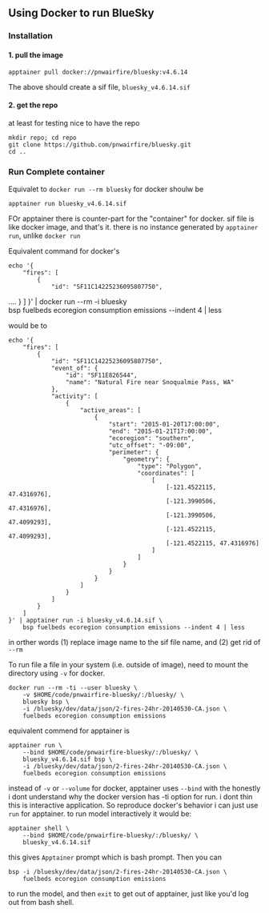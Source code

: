 ## Using Docker to run BlueSky

### Installation

#### 1. pull the image

    apptainer pull docker://pnwairfire/bluesky:v4.6.14

The above should create a sif file, `bluesky_v4.6.14.sif`

#### 2. get the repo

at least for testing nice to have the repo

    mkdir repo; cd repo
    git clone https://github.com/pnwairfire/bluesky.git
    cd ..

### Run Complete container


Equivalet to `docker run --rm bluesky` for docker shoulw be

    apptainer run bluesky_v4.6.14.sif

FOr apptainer there is counter-part for the "container" for docker.  sif file is like docker image, and that's it.  there is no instance generated by `apptainer run`, unlike `docker run`


Equivalent command for docker's 

    echo '{
        "fires": [
            {
                "id": "SF11C14225236095807750",
   ....
            }
        ]
    }' | docker run --rm -i bluesky \
        bsp fuelbeds ecoregion consumption emissions --indent 4 | less

would be to 

    echo '{
        "fires": [
            {
                "id": "SF11C14225236095807750",
                "event_of": {
                    "id": "SF11E826544",
                    "name": "Natural Fire near Snoqualmie Pass, WA"
                },
                "activity": [
                    {
                        "active_areas": [
                            {
                                "start": "2015-01-20T17:00:00",
                                "end": "2015-01-21T17:00:00",
                                "ecoregion": "southern",
                                "utc_offset": "-09:00",
                                "perimeter": {
                                    "geometry": {
                                        "type": "Polygon",
                                        "coordinates": [
                                            [
                                                [-121.4522115, 47.4316976],
                                                [-121.3990506, 47.4316976],
                                                [-121.3990506, 47.4099293],
                                                [-121.4522115, 47.4099293],
                                                [-121.4522115, 47.4316976]
                                            ]
                                        ]
                                    }
                                }
                            }
                        ]
                    }
                ]
            }
        ]
    }' | apptainer run -i bluesky_v4.6.14.sif \
        bsp fuelbeds ecoregion consumption emissions --indent 4 | less

in orther words (1) replace image name to the sif file name, and (2) get rid of `--rm`

To run file a file in your system (i.e. outside of image), need to mount the directory using `-v` for docker. 


    docker run --rm -ti --user bluesky \
        -v $HOME/code/pnwairfire-bluesky/:/bluesky/ \
        bluesky bsp \
        -i /bluesky/dev/data/json/2-fires-24hr-20140530-CA.json \
        fuelbeds ecoregion consumption emissions

equivalent commend for apptainer is

    apptainer run \
        --bind $HOME/code/pnwairfire-bluesky/:/bluesky/ \
        bluesky_v4.6.14.sif bsp \
        -i /bluesky/dev/data/json/2-fires-24hr-20140530-CA.json \
        fuelbeds ecoregion consumption emissions

instead of `-v` or `--volume` for docker, apptainer uses `--bind` with the 
honestly i dont understand why the docker version has -ti option for run.  i dont thin this is interactive application.  So reproduce docker's behavior i can just use `run` for apptainer.   to run model interactively it would be:

    
    apptainer shell \
        --bind $HOME/code/pnwairfire-bluesky/:/bluesky/ \
        bluesky_v4.6.14.sif

this gives `Apptainer` prompt which is bash prompt.  Then you can

    bsp -i /bluesky/dev/data/json/2-fires-24hr-20140530-CA.json \
        fuelbeds ecoregion consumption emissions

to run the model, and then `exit` to get out of apptainer, just like you'd log out from bash shell.

